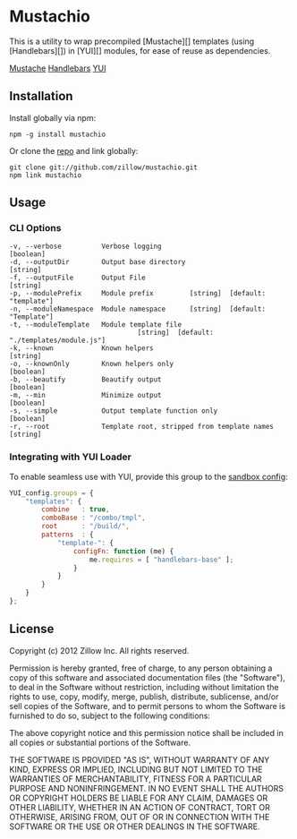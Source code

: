 Mustachio
=========

This is a utility to wrap precompiled [Mustache][] templates (using [Handlebars][]) in [YUI][] modules, for ease of reuse as dependencies.

[Mustache](http://mustache.github.com/)
[Handlebars](http://handlebarsjs.com/)
[YUI](http://yuilibrary.com/)

Installation
------------

Install globally via npm:

    npm -g install mustachio

Or clone the [repo](https://github.com/zillow/mustachio) and link globally:

    git clone git://github.com/zillow/mustachio.git
    npm link mustachio

Usage
-----

### CLI Options

    -v, --verbose          Verbose logging                             [boolean]
    -d, --outputDir        Output base directory                        [string]
    -f, --outputFile       Output File                                  [string]
    -p, --modulePrefix     Module prefix         [string]  [default: "template"]
    -n, --moduleNamespace  Module namespace      [string]  [default: "Template"]
    -t, --moduleTemplate   Module template file
                                    [string]  [default: "./templates/module.js"]
    -k, --known            Known helpers                                [string]
    -o, --knownOnly        Known helpers only                          [boolean]
    -b, --beautify         Beautify output                             [boolean]
    -m, --min              Minimize output                             [boolean]
    -s, --simple           Output template function only               [boolean]
    -r, --root             Template root, stripped from template names  [string]

### Integrating with YUI Loader

To enable seamless use with YUI, provide this group to the [sandbox config](http://yuilibrary.com/yui/docs/yui/#config):

```js
YUI_config.groups = {
    "templates": {
        combine   : true,
        comboBase : "/combo/tmpl",
        root      : "/build/",
        patterns  : {
            "template-": {
                configFn: function (me) {
                    me.requires = [ "handlebars-base" ];
                }
            }
        }
    }
};
```

License
-------

Copyright (c) 2012 Zillow Inc. All rights reserved.

Permission is hereby granted, free of charge, to any person obtaining a copy
of this software and associated documentation files (the "Software"), to deal
in the Software without restriction, including without limitation the rights
to use, copy, modify, merge, publish, distribute, sublicense, and/or sell
copies of the Software, and to permit persons to whom the Software is
furnished to do so, subject to the following conditions:

The above copyright notice and this permission notice shall be included in
all copies or substantial portions of the Software.

THE SOFTWARE IS PROVIDED "AS IS", WITHOUT WARRANTY OF ANY KIND, EXPRESS OR
IMPLIED, INCLUDING BUT NOT LIMITED TO THE WARRANTIES OF MERCHANTABILITY,
FITNESS FOR A PARTICULAR PURPOSE AND NONINFRINGEMENT. IN NO EVENT SHALL THE
AUTHORS OR COPYRIGHT HOLDERS BE LIABLE FOR ANY CLAIM, DAMAGES OR OTHER
LIABILITY, WHETHER IN AN ACTION OF CONTRACT, TORT OR OTHERWISE, ARISING FROM,
OUT OF OR IN CONNECTION WITH THE SOFTWARE OR THE USE OR OTHER DEALINGS IN
THE SOFTWARE.
